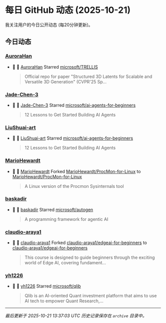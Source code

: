 # 每日 GitHub 动态 (2025-10-21)

我关注用户的今日公开动态 (每20分钟更新)。

## 今日动态

### [AuroraHan](https://github.com/AuroraHan)
- 🌟 👤 [AuroraHan](https://github.com/AuroraHan) Starred [microsoft/TRELLIS](https://github.com/microsoft/TRELLIS)
  > Official repo for paper "Structured 3D Latents for Scalable and Versatile 3D Generation" (CVPR'25 Sp...

### [Jade-Chen-3](https://github.com/Jade-Chen-3)
- 🌟 👤 [Jade-Chen-3](https://github.com/Jade-Chen-3) Starred [microsoft/ai-agents-for-beginners](https://github.com/microsoft/ai-agents-for-beginners)
  > 12 Lessons to Get Started Building AI Agents

### [LiuShuai-art](https://github.com/LiuShuai-art)
- 🌟 👤 [LiuShuai-art](https://github.com/LiuShuai-art) Starred [microsoft/ai-agents-for-beginners](https://github.com/microsoft/ai-agents-for-beginners)
  > 12 Lessons to Get Started Building AI Agents

### [MarioHewardt](https://github.com/MarioHewardt)
- 🍴 👤 [MarioHewardt](https://github.com/MarioHewardt) Forked [MarioHewardt/ProcMon-for-Linux](https://github.com/MarioHewardt/ProcMon-for-Linux) to [MarioHewardt/ProcMon-for-Linux](https://github.com/MarioHewardt/ProcMon-for-Linux)
  > A Linux version of the Procmon Sysinternals tool

### [baskadir](https://github.com/baskadir)
- 🌟 👤 [baskadir](https://github.com/baskadir) Starred [microsoft/autogen](https://github.com/microsoft/autogen)
  > A programming framework for agentic AI

### [claudio-araya1](https://github.com/claudio-araya1)
- 🍴 👤 [claudio-araya1](https://github.com/claudio-araya1) Forked [claudio-araya1/edgeai-for-beginners](https://github.com/claudio-araya1/edgeai-for-beginners) to [claudio-araya1/edgeai-for-beginners](https://github.com/claudio-araya1/edgeai-for-beginners)
  > This course is designed to guide beginners through the exciting world of Edge AI, covering fundament...

### [yh1226](https://github.com/yh1226)
- 🌟 👤 [yh1226](https://github.com/yh1226) Starred [microsoft/qlib](https://github.com/microsoft/qlib)
  > Qlib is an AI-oriented Quant investment platform that aims to use AI tech to empower Quant Research,...


---
*最后更新于 2025-10-21 13:37:03 UTC*
*历史记录保存在 `archive` 目录中。*
